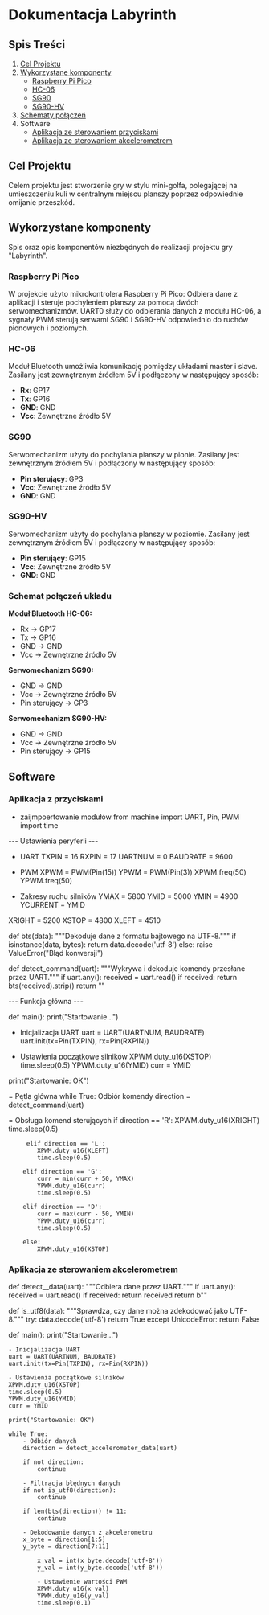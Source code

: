 # Dokumentacja Labyrinth

## Spis Treści
1. [Cel Projektu](#cel-projektu)
2. [Wykorzystane komponenty](#wykorzystane-komponenty)
   - [Raspberry Pi Pico](#raspberry-pi-pico)
   - [HC-06](#hc-06)
   - [SG90](#sg90)
   - [SG90-HV](#sg90-hv)
3. [Schematy połączeń](#schematy-polaczen)
4. Software
   - [Aplikacja ze sterowaniem przyciskami](#aplikacja-z-przyciskami)
   - [Aplikacja ze sterowaniem akcelerometrem](#aplikacja-z-akcelerometrem) 
   


## Cel Projektu
Celem projektu jest stworzenie gry w stylu mini-golfa, polegającej na umieszczeniu kuli w centralnym miejscu planszy poprzez odpowiednie omijanie przeszkód.

## Wykorzystane komponenty
Spis oraz opis komponentów niezbędnych do realizacji projektu gry "Labyrinth".

### Raspberry Pi Pico
W projekcie użyto mikrokontrolera Raspberry Pi Pico:
Odbiera dane z aplikacji i steruje pochyleniem planszy za pomocą dwóch serwomechanizmów. UART0 służy do odbierania danych z modułu HC-06, a sygnały PWM sterują serwami SG90 i SG90-HV odpowiednio do ruchów pionowych i poziomych.

### HC-06
Moduł Bluetooth umożliwia komunikację pomiędzy układami master i slave. Zasilany jest zewnętrznym źródłem 5V i podłączony w następujący sposób:
- **Rx**: GP17
- **Tx**: GP16
- **GND**: GND
- **Vcc**: Zewnętrzne źródło 5V

### SG90
Serwomechanizm użyty do pochylania planszy w pionie. Zasilany jest zewnętrznym źródłem 5V i podłączony w następujący sposób:
- **Pin sterujący**: GP3
- **Vcc**: Zewnętrzne źródło 5V
- **GND**: GND

### SG90-HV
Serwomechanizm użyty do pochylania planszy w poziomie. Zasilany jest zewnętrznym źródłem 5V i podłączony w następujący sposób:
- **Pin sterujący**: GP15
- **Vcc**: Zewnętrzne źródło 5V
- **GND**: GND

### Schemat połączeń układu 
**Moduł Bluetooth HC-06:**
- Rx → GP17
- Tx → GP16
- GND → GND
- Vcc → Zewnętrzne źródło 5V


**Serwomechanizm SG90:**
- GND → GND
- Vcc → Zewnętrzne źródło 5V
- Pin sterujący → GP3

**Serwomechanizm SG90-HV:**
- GND → GND
- Vcc → Zewnętrzne źródło 5V
- Pin sterujący → GP15

## Software

### Aplikacja z przyciskami 
- zaijmpoertowanie modułów
from machine import UART, Pin, PWM
import time

--- Ustawienia peryferii ---
- UART
TXPIN = 16
RXPIN = 17
UARTNUM = 0
BAUDRATE = 9600

- PWM
XPWM = PWM(Pin(15))
YPWM = PWM(Pin(3))
XPWM.freq(50)
YPWM.freq(50)

- Zakresy ruchu silników
YMAX = 5800
YMID = 5000
YMIN = 4900
YCURRENT = YMID

XRIGHT = 5200
XSTOP = 4800
XLEFT = 4510

def bts(data):
    """Dekoduje dane z formatu bajtowego na UTF-8."""
    if isinstance(data, bytes):
        return data.decode('utf-8')
    else:
        raise ValueError("Błąd konwersji")

def detect_command(uart):
    """Wykrywa i dekoduje komendy przesłane przez UART."""
    if uart.any():
        received = uart.read()
        if received:
            return bts(received).strip()
    return ""

 --- Funkcja główna ---

def main():
    print("Startowanie...")

   - Inicjalizacja UART
    uart = UART(UARTNUM, BAUDRATE)
    uart.init(tx=Pin(TXPIN), rx=Pin(RXPIN))

   - Ustawienia początkowe silników
    XPWM.duty_u16(XSTOP)
    time.sleep(0.5)
    YPWM.duty_u16(YMID)
    curr = YMID

   print("Startowanie: OK")

   = Pętla główna
    while True:
        Odbiór komendy
        direction = detect_command(uart)

   = Obsługa komend sterujących
        if direction == 'R':
            XPWM.duty_u16(XRIGHT)
            time.sleep(0.5)

         elif direction == 'L':
            XPWM.duty_u16(XLEFT)
            time.sleep(0.5)

        elif direction == 'G':
            curr = min(curr + 50, YMAX)
            YPWM.duty_u16(curr)
            time.sleep(0.5)

        elif direction == 'D':
            curr = max(curr - 50, YMIN)
            YPWM.duty_u16(curr)
            time.sleep(0.5)

        else:
            XPWM.duty_u16(XSTOP)
### Aplikacja ze sterowaniem akcelerometrem

def detect__data(uart):
    """Odbiera dane przez UART."""
    if uart.any():
        received = uart.read()
        if received:
            return received
    return b""

def is_utf8(data):
    """Sprawdza, czy dane można zdekodować jako UTF-8."""
    try:
        data.decode('utf-8')
        return True
    except UnicodeError:
        return False

def main():
    print("Startowanie...")

    - Inicjalizacja UART
    uart = UART(UARTNUM, BAUDRATE)
    uart.init(tx=Pin(TXPIN), rx=Pin(RXPIN))

    - Ustawienia początkowe silników
    XPWM.duty_u16(XSTOP)
    time.sleep(0.5)
    YPWM.duty_u16(YMID)
    curr = YMID

    print("Startowanie: OK")

    while True:
        - Odbiór danych
        direction = detect_accelerometer_data(uart)

        if not direction:
            continue

        - Filtracja błędnych danych
        if not is_utf8(direction):
            continue

        if len(bts(direction)) != 11:
            continue

        - Dekodowanie danych z akcelerometru
        x_byte = direction[1:5]
        y_byte = direction[7:11]

            x_val = int(x_byte.decode('utf-8'))
            y_val = int(y_byte.decode('utf-8'))

            - Ustawienie wartości PWM
            XPWM.duty_u16(x_val)
            YPWM.duty_u16(y_val)
            time.sleep(0.1)

